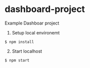 # dashboard-project

Example Dashboar project

1. Setup local environemt
```
$ npm install
```
2. Start localhost
```
$ npm start
```
